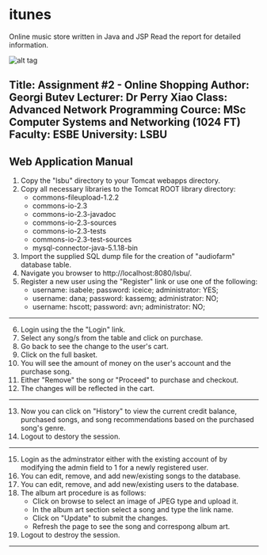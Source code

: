 # itunes
Online music store written in Java and JSP
Read the report for detailed information.

![alt tag](http://i.imgur.com/n5X9lDU.png)

Title: Assignment #2 - Online Shopping
Author: Georgi Butev 
Lecturer: Dr Perry Xiao
Class: Advanced Network Programming
Cource: MSc Computer Systems and Networking (1024 FT)
Faculty: ESBE
University: LSBU
--------------------------------------------------------------------------------------
Web Application Manual
--------------------------------------------------------------------------------------
1. Copy the "lsbu" directory to your Tomcat webapps directory.
2. Copy all necessary libraries to the Tomcat ROOT library directory:
	+ commons-fileupload-1.2.2
	+ commons-io-2.3
	+ commons-io-2.3-javadoc
	+ commons-io-2.3-sources
	+ commons-io-2.3-tests
	+ commons-io-2.3-test-sources
	+ mysql-connector-java-5.1.18-bin
3. Import the supplied SQL dump file for the creation of "audiofarm" database table.
4. Navigate you browser to http://localhost:8080/lsbu/.
5. Register a new user using the "Register" link or use one of the following:
	+ username: isabele; password: iceice; administrator: YES;
	+ username: dana; password: kassemg; administrator: NO;
	+ username: hscott; password: avn; administrator: NO;
--------------------------------------------------------------------------------------
6. Login using the the "Login" link.
7. Select any song/s from the table and click on purchase.
8. Go back to see the change to the user's cart.
9. Click on the full basket.
10. You will see the amount of money on the user's account and the purchase song.
11. Either "Remove" the song or "Proceed" to purchase and checkout.
12. The changes will be reflected in the cart.
--------------------------------------------------------------------------------------
13. Now you can click on "History" to view the current credit balance, purchased songs,
and song recommendations based on the purchased song's genre.
14. Logout to destory the session.
--------------------------------------------------------------------------------------
15. Login as the adminstrator either with the existing account of by modifying the
admin field to 1 for a newly registered user.
16. You can edit, remove, and add new/existing songs to the database.
17. You can edit, remove, and add new/existing users to the database.
18. The album art procedure is as follows:
	+ Click on browse to select an image of JPEG type and upload it.
	+ In the album art section select a song and type the link name.
	+ Click on "Update" to submit the changes.
	+ Refresh the page to see the song and correspong album art.
19. Logout to destroy the session.
--------------------------------------------------------------------------------------
